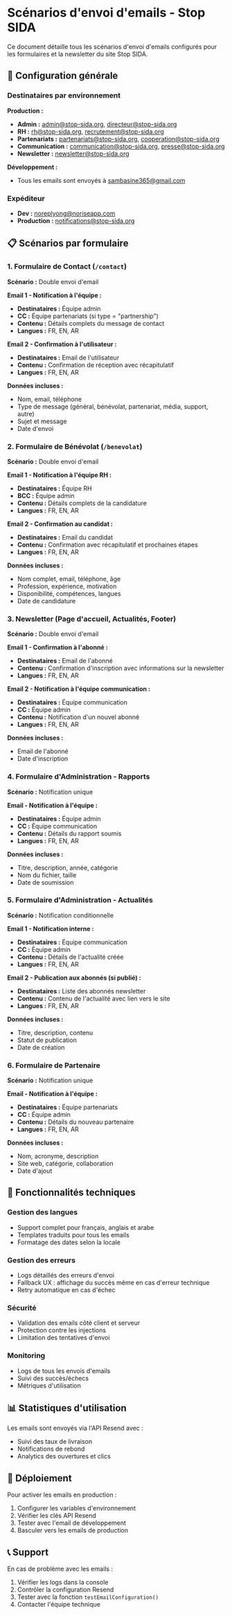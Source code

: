 # Scénarios d'envoi d'emails - Stop SIDA

Ce document détaille tous les scénarios d'envoi d'emails configurés pour les formulaires et la newsletter du site Stop SIDA.

## 📧 Configuration générale

### Destinataires par environnement

**Production :**
- **Admin :** admin@stop-sida.org, directeur@stop-sida.org
- **RH :** rh@stop-sida.org, recrutement@stop-sida.org
- **Partenariats :** partenariats@stop-sida.org, cooperation@stop-sida.org
- **Communication :** communication@stop-sida.org, presse@stop-sida.org
- **Newsletter :** newsletter@stop-sida.org

**Développement :**
- Tous les emails sont envoyés à sambasine365@gmail.com

### Expéditeur
- **Dev :** noreplyong@noriseapp.com
- **Production :** notifications@stop-sida.org

## 📋 Scénarios par formulaire

### 1. Formulaire de Contact (`/contact`)

**Scénario :** Double envoi d'email

**Email 1 - Notification à l'équipe :**
- **Destinataires :** Équipe admin
- **CC :** Équipe partenariats (si type = "partnership")
- **Contenu :** Détails complets du message de contact
- **Langues :** FR, EN, AR

**Email 2 - Confirmation à l'utilisateur :**
- **Destinataires :** Email de l'utilisateur
- **Contenu :** Confirmation de réception avec récapitulatif
- **Langues :** FR, EN, AR

**Données incluses :**
- Nom, email, téléphone
- Type de message (général, bénévolat, partenariat, média, support, autre)
- Sujet et message
- Date d'envoi

### 2. Formulaire de Bénévolat (`/benevolat`)

**Scénario :** Double envoi d'email

**Email 1 - Notification à l'équipe RH :**
- **Destinataires :** Équipe RH
- **BCC :** Équipe admin
- **Contenu :** Détails complets de la candidature
- **Langues :** FR, EN, AR

**Email 2 - Confirmation au candidat :**
- **Destinataires :** Email du candidat
- **Contenu :** Confirmation avec récapitulatif et prochaines étapes
- **Langues :** FR, EN, AR

**Données incluses :**
- Nom complet, email, téléphone, âge
- Profession, expérience, motivation
- Disponibilité, compétences, langues
- Date de candidature

### 3. Newsletter (Page d'accueil, Actualités, Footer)

**Scénario :** Double envoi d'email

**Email 1 - Confirmation à l'abonné :**
- **Destinataires :** Email de l'abonné
- **Contenu :** Confirmation d'inscription avec informations sur la newsletter
- **Langues :** FR, EN, AR

**Email 2 - Notification à l'équipe communication :**
- **Destinataires :** Équipe communication
- **CC :** Équipe admin
- **Contenu :** Notification d'un nouvel abonné
- **Langues :** FR, EN, AR

**Données incluses :**
- Email de l'abonné
- Date d'inscription

### 4. Formulaire d'Administration - Rapports

**Scénario :** Notification unique

**Email - Notification à l'équipe :**
- **Destinataires :** Équipe admin
- **CC :** Équipe communication
- **Contenu :** Détails du rapport soumis
- **Langues :** FR, EN, AR

**Données incluses :**
- Titre, description, année, catégorie
- Nom du fichier, taille
- Date de soumission

### 5. Formulaire d'Administration - Actualités

**Scénario :** Notification conditionnelle

**Email 1 - Notification interne :**
- **Destinataires :** Équipe communication
- **CC :** Équipe admin
- **Contenu :** Détails de l'actualité créée
- **Langues :** FR, EN, AR

**Email 2 - Publication aux abonnés (si publié) :**
- **Destinataires :** Liste des abonnés newsletter
- **Contenu :** Contenu de l'actualité avec lien vers le site
- **Langues :** FR, EN, AR

**Données incluses :**
- Titre, description, contenu
- Statut de publication
- Date de création

### 6. Formulaire de Partenaire

**Scénario :** Notification unique

**Email - Notification à l'équipe :**
- **Destinataires :** Équipe partenariats
- **CC :** Équipe admin
- **Contenu :** Détails du nouveau partenaire
- **Langues :** FR, EN, AR

**Données incluses :**
- Nom, acronyme, description
- Site web, catégorie, collaboration
- Date d'ajout

## 🔧 Fonctionnalités techniques

### Gestion des langues
- Support complet pour français, anglais et arabe
- Templates traduits pour tous les emails
- Formatage des dates selon la locale

### Gestion des erreurs
- Logs détaillés des erreurs d'envoi
- Fallback UX : affichage du succès même en cas d'erreur technique
- Retry automatique en cas d'échec

### Sécurité
- Validation des emails côté client et serveur
- Protection contre les injections
- Limitation des tentatives d'envoi

### Monitoring
- Logs de tous les envois d'emails
- Suivi des succès/échecs
- Métriques d'utilisation

## 📊 Statistiques d'utilisation

Les emails sont envoyés via l'API Resend avec :
- Suivi des taux de livraison
- Notifications de rebond
- Analytics des ouvertures et clics

## 🚀 Déploiement

Pour activer les emails en production :
1. Configurer les variables d'environnement
2. Vérifier les clés API Resend
3. Tester avec l'email de développement
4. Basculer vers les emails de production

## 📞 Support

En cas de problème avec les emails :
1. Vérifier les logs dans la console
2. Contrôler la configuration Resend
3. Tester avec la fonction `testEmailConfiguration()`
4. Contacter l'équipe technique

